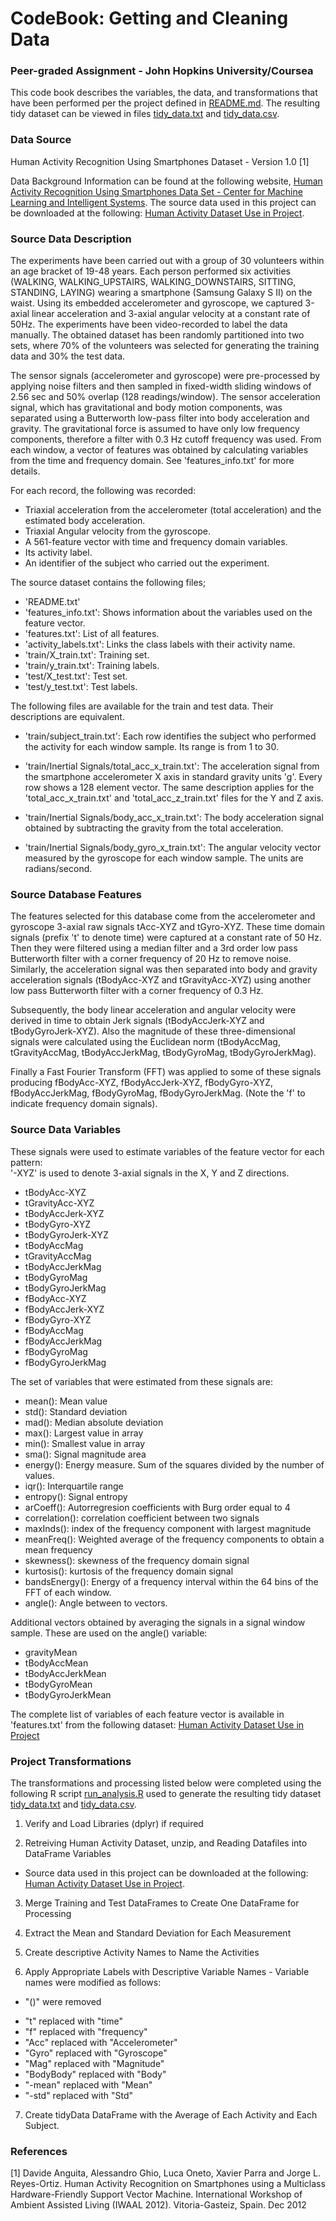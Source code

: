 # CodeBook: Getting and Cleaning Data
### Peer-graded Assignment - John Hopkins University/Coursea

This code book describes the variables, the data, and transformations that have been performed per the project defined in [README.md](https://google.com).  The resulting tidy dataset can be viewed in files [tidy_data.txt](https://github.com/gutekanst/GettingCleaningDataProject/blob/master/tidyData.txt) and [tidy_data.csv](https://github.com/gutekanst/GettingCleaningDataProject/blob/master/tidyData.csv).

### Data Source

Human Activity Recognition Using Smartphones Dataset - Version 1.0 [1]

Data Background Information can be found at the following website, 
         [Human Activity Recognition Using Smartphones Data Set - Center for Machine Learning and Intelligent Systems](http://archive.ics.uci.edu/ml/datasets/Human+Activity+Recognition+Using+Smartphones). The source data used in this project can be downloaded at the following: [Human Activity Dataset Use in Project](https://d396qusza40orc.cloudfront.net/getdata%2Fprojectfiles%2FUCI%20HAR%20Dataset.zip).

### Source Data Description

The experiments have been carried out with a group of 30 volunteers within an age bracket of 19-48 years. Each person performed six activities (WALKING, WALKING_UPSTAIRS, WALKING_DOWNSTAIRS, SITTING, STANDING, LAYING) wearing a smartphone (Samsung Galaxy S II) on the waist. Using its embedded accelerometer and gyroscope, we captured 3-axial linear acceleration and 3-axial angular velocity at a constant rate of 50Hz. The experiments have been video-recorded to label the data manually. The obtained dataset has been randomly partitioned into two sets, where 70% of the volunteers was selected for generating the training data and 30% the test data. 

The sensor signals (accelerometer and gyroscope) were pre-processed by applying noise filters and then sampled in fixed-width sliding windows of 2.56 sec and 50% overlap (128 readings/window). The sensor acceleration signal, which has gravitational and body motion components, was separated using a Butterworth low-pass filter into body acceleration and gravity. The gravitational force is assumed to have only low frequency components, therefore a filter with 0.3 Hz cutoff frequency was used. From each window, a vector of features was obtained by calculating variables from the time and frequency domain. See 'features_info.txt' for more details. 

For each record, the following was recorded:

- Triaxial acceleration from the accelerometer (total acceleration) and the estimated body acceleration.
- Triaxial Angular velocity from the gyroscope. 
- A 561-feature vector with time and frequency domain variables. 
- Its activity label. 
- An identifier of the subject who carried out the experiment.

The source dataset contains the following files; 

- 'README.txt'
- 'features_info.txt': Shows information about the variables used on the feature vector.
- 'features.txt': List of all features.
- 'activity_labels.txt': Links the class labels with their activity name.
- 'train/X_train.txt': Training set.
- 'train/y_train.txt': Training labels.
- 'test/X_test.txt': Test set.
- 'test/y_test.txt': Test labels.

The following files are available for the train and test data. Their descriptions are equivalent. 

- 'train/subject_train.txt': Each row identifies the subject who performed the activity for each window sample. Its range is from 1 to 30. 

- 'train/Inertial Signals/total_acc_x_train.txt': The acceleration signal from the smartphone accelerometer X axis in standard gravity units 'g'. Every row shows a 128 element vector. The same description applies for the 'total_acc_x_train.txt' and 'total_acc_z_train.txt' files for the Y and Z axis. 

- 'train/Inertial Signals/body_acc_x_train.txt': The body acceleration signal obtained by subtracting the gravity from the total acceleration. 

- 'train/Inertial Signals/body_gyro_x_train.txt': The angular velocity vector measured by the gyroscope for each window sample. The units are radians/second.

### Source Database Features

The features selected for this database come from the accelerometer and gyroscope 3-axial raw signals tAcc-XYZ and tGyro-XYZ. These time domain signals (prefix 't' to denote time) were captured at a constant rate of 50 Hz. Then they were filtered using a median filter and a 3rd order low pass Butterworth filter with a corner frequency of 20 Hz to remove noise. Similarly, the acceleration signal was then separated into body and gravity acceleration signals (tBodyAcc-XYZ and tGravityAcc-XYZ) using another low pass Butterworth filter with a corner frequency of 0.3 Hz. 

Subsequently, the body linear acceleration and angular velocity were derived in time to obtain Jerk signals (tBodyAccJerk-XYZ and tBodyGyroJerk-XYZ). Also the magnitude of these three-dimensional signals were calculated using the Euclidean norm (tBodyAccMag, tGravityAccMag, tBodyAccJerkMag, tBodyGyroMag, tBodyGyroJerkMag). 

Finally a Fast Fourier Transform (FFT) was applied to some of these signals producing fBodyAcc-XYZ, fBodyAccJerk-XYZ, fBodyGyro-XYZ, fBodyAccJerkMag, fBodyGyroMag, fBodyGyroJerkMag. (Note the 'f' to indicate frequency domain signals). 

### Source Data Variables

These signals were used to estimate variables of the feature vector for each pattern:  
'-XYZ' is used to denote 3-axial signals in the X, Y and Z directions.

- tBodyAcc-XYZ
- tGravityAcc-XYZ 
- tBodyAccJerk-XYZ
- tBodyGyro-XYZ
- tBodyGyroJerk-XYZ
- tBodyAccMag
- tGravityAccMag
- tBodyAccJerkMag
- tBodyGyroMag
- tBodyGyroJerkMag
- fBodyAcc-XYZ
- fBodyAccJerk-XYZ
- fBodyGyro-XYZ
- fBodyAccMag
- fBodyAccJerkMag
- fBodyGyroMag
- fBodyGyroJerkMag

The set of variables that were estimated from these signals are: 

- mean(): Mean value
- std(): Standard deviation
- mad(): Median absolute deviation 
- max(): Largest value in array
- min(): Smallest value in array
- sma(): Signal magnitude area
- energy(): Energy measure. Sum of the squares divided by the number of values. 
- iqr(): Interquartile range 
- entropy(): Signal entropy
- arCoeff(): Autorregresion coefficients with Burg order equal to 4
- correlation(): correlation coefficient between two signals
- maxInds(): index of the frequency component with largest magnitude
- meanFreq(): Weighted average of the frequency components to obtain a mean frequency
- skewness(): skewness of the frequency domain signal 
- kurtosis(): kurtosis of the frequency domain signal 
- bandsEnergy(): Energy of a frequency interval within the 64 bins of the FFT of each window.
- angle(): Angle between to vectors.

Additional vectors obtained by averaging the signals in a signal window sample. These are used on the angle() variable:

- gravityMean
- tBodyAccMean
- tBodyAccJerkMean
- tBodyGyroMean
- tBodyGyroJerkMean

The complete list of variables of each feature vector is available in 'features.txt' from the following dataset: [Human Activity Dataset Use in Project](https://d396qusza40orc.cloudfront.net/getdata%2Fprojectfiles%2FUCI%20HAR%20Dataset.zip)



### Project Transformations

The transformations and processing listed below were completed using the following R script [run_analysis.R](https://github.com/gutekanst/GettingCleaningDataProject/blob/master/run_analysis.R) used to generate the resulting tidy dataset [tidy_data.txt](https://github.com/gutekanst/GettingCleaningDataProject/blob/master/tidyData.txt) and [tidy_data.csv](https://github.com/gutekanst/GettingCleaningDataProject/blob/master/tidyData.csv).

1. Verify and Load Libraries (dplyr) if required

2. Retreiving Human Activity Dataset, unzip, and Reading Datafiles into DataFrame Variables

- Source data used in this project can be downloaded at the following: [Human Activity Dataset Use in Project](https://d396qusza40orc.cloudfront.net/getdata%2Fprojectfiles%2FUCI%20HAR%20Dataset.zip).
        
3. Merge Training and Test DataFrames to Create One DataFrame for Processing

4. Extract the Mean and Standard Deviation for Each Measurement

5. Create descriptive Activity Names to Name the Activities

6. Apply Appropriate Labels with Descriptive Variable Names - Variable names were modified as follows:
+ "()" were removed
- "t" replaced with "time"
- "f" replaced with "frequency"
- "Acc" replaced with "Accelerometer"
- "Gyro" replaced with "Gyroscope"
- "Mag" replaced with "Magnitude"
- "BodyBody" replaced with "Body"
- "-mean" replaced with "Mean"
- "-std" replaced with "Std"
                
7. Create tidyData DataFrame with the Average of Each Activity and Each Subject.






### References

[1] Davide Anguita, Alessandro Ghio, Luca Oneto, Xavier Parra and Jorge L. Reyes-Ortiz. Human Activity Recognition on Smartphones using a Multiclass Hardware-Friendly Support Vector Machine. International Workshop of Ambient Assisted Living (IWAAL 2012). Vitoria-Gasteiz, Spain. Dec 2012